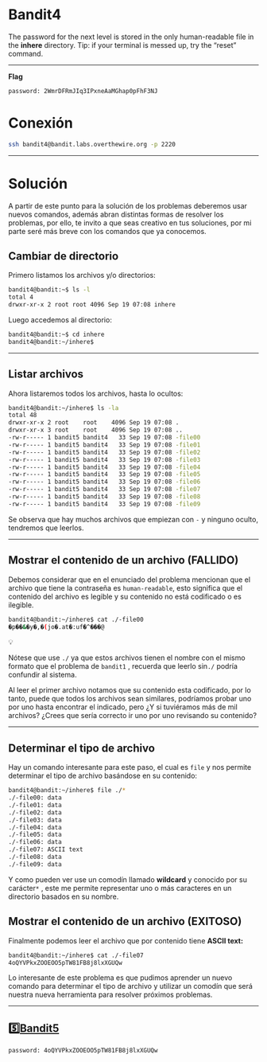 # Bandit4

The password for the next level is stored in the only human-readable file in the **inhere** directory. Tip: if your terminal is messed up, try the “reset” command.

---

**Flag**

```bash
password: 2WmrDFRmJIq3IPxneAaMGhap0pFhF3NJ
```

# Conexión

```bash
ssh bandit4@bandit.labs.overthewire.org -p 2220
```

---

# Solución

A partir de este punto para la solución de los problemas deberemos usar nuevos comandos, además abran distintas formas de resolver los problemas, por ello, te invito a que seas creativo en tus soluciones, por mi parte seré más breve con los comandos que ya conocemos.

## Cambiar de directorio

Primero listamos los archivos y/o directorios:

```bash
bandit4@bandit:~$ ls -l
total 4
drwxr-xr-x 2 root root 4096 Sep 19 07:08 inhere
```

Luego accedemos al directorio:

```bash
bandit4@bandit:~$ cd inhere
bandit4@bandit:~/inhere$
```

---

## Listar archivos

Ahora listaremos todos los archivos, hasta lo ocultos:

```bash
bandit4@bandit:~/inhere$ ls -la
total 48
drwxr-xr-x 2 root    root    4096 Sep 19 07:08 .
drwxr-xr-x 3 root    root    4096 Sep 19 07:08 ..
-rw-r----- 1 bandit5 bandit4   33 Sep 19 07:08 -file00
-rw-r----- 1 bandit5 bandit4   33 Sep 19 07:08 -file01
-rw-r----- 1 bandit5 bandit4   33 Sep 19 07:08 -file02
-rw-r----- 1 bandit5 bandit4   33 Sep 19 07:08 -file03
-rw-r----- 1 bandit5 bandit4   33 Sep 19 07:08 -file04
-rw-r----- 1 bandit5 bandit4   33 Sep 19 07:08 -file05
-rw-r----- 1 bandit5 bandit4   33 Sep 19 07:08 -file06
-rw-r----- 1 bandit5 bandit4   33 Sep 19 07:08 -file07
-rw-r----- 1 bandit5 bandit4   33 Sep 19 07:08 -file08
-rw-r----- 1 bandit5 bandit4   33 Sep 19 07:08 -file09
```

Se observa que hay muchos archivos que empiezan con `-` y ninguno oculto, tendremos que leerlos.

---

## Mostrar el contenido de un archivo (FALLIDO)

Debemos considerar que en el enunciado del problema mencionan que el archivo que tiene la contraseña es `human-readable`, esto significa que el contenido del archivo es legible y su contenido no está codificado o es ilegible.

```bash
bandit4@bandit:~/inhere$ cat ./-file00
�p��&�y�,�(jo�.at�:uf�^���@
```

<aside>
💡

Nótese que use `./` ya que estos archivos tienen el nombre con el mismo formato que el problema de `bandit1` , recuerda que leerlo sin`./` podría confundir al sistema.

</aside>

Al leer el primer archivo notamos que su contenido esta codificado, por lo tanto, puede que todos los archivos sean similares, podríamos probar uno por uno hasta encontrar el indicado, pero ¿Y si tuviéramos más de mil archivos? ¿Crees que sería correcto ir uno por uno revisando su contenido? 

---

## Determinar el tipo de archivo

Hay un comando interesante para este paso, el cual es `file` y nos permite determinar el tipo de archivo basándose en su contenido:

```bash
bandit4@bandit:~/inhere$ file ./*
./-file00: data
./-file01: data
./-file02: data
./-file03: data
./-file04: data
./-file05: data
./-file06: data
./-file07: ASCII text
./-file08: data
./-file09: data
```

Y como pueden ver use un comodín llamado **wildcard** y conocido por su carácter`*` , este me permite representar uno o más caracteres en un directorio basados en su nombre.

## Mostrar el contenido de un archivo (EXITOSO)

Finalmente podemos leer el archivo que por contenido tiene **ASCII text:**

```bash
bandit4@bandit:~/inhere$ cat ./-file07
4oQYVPkxZOOEOO5pTW81FB8j8lxXGUQw
```

Lo interesante de este problema es que pudimos aprender un nuevo comando para determinar el tipo de archivo y utilizar un comodín que será nuestra nueva herramienta para resolver próximos problemas.

---

## 5️⃣[Bandit5](https://github.com/Groppoxx/OverTheWire-Bandits-Solution/blob/main/05.Bandit5/Solution_Bandit5.md)

```bash
password: 4oQYVPkxZOOEOO5pTW81FB8j8lxXGUQw
```